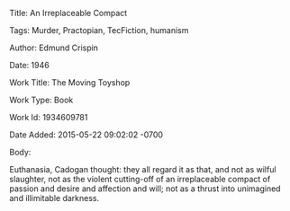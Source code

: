 Title:  An Irreplaceable Compact

Tags:   Murder, Practopian, TecFiction, humanism

Author: Edmund Crispin

Date:   1946

Work Title: The Moving Toyshop

Work Type: Book

Work Id: 1934609781

Date Added: 2015-05-22 09:02:02 -0700

Body: 

Euthanasia, Cadogan thought: they all regard it as that, and not as wilful slaughter, not as the violent cutting-off of an irreplaceable compact of passion and desire and affection and will; not as a thrust into unimagined and illimitable darkness.

